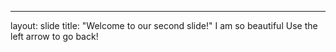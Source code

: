 ---
layout: slide
title: "Welcome to our second slide!"
I am so beautiful
Use the left arrow to go back!
